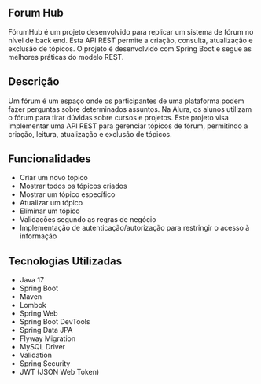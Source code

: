 ## Forum Hub 

FórumHub é um projeto desenvolvido para replicar um sistema de fórum no nível de back end. Esta API REST permite a criação,
consulta, atualização e exclusão de tópicos. O projeto é desenvolvido com Spring Boot e segue as melhores práticas do modelo REST.

## Descrição

Um fórum é um espaço onde os participantes de uma plataforma podem fazer perguntas sobre determinados assuntos. Na Alura, os alunos utilizam o fórum para tirar dúvidas sobre cursos e projetos. Este projeto visa implementar uma API REST para gerenciar tópicos de fórum, permitindo a criação, leitura, atualização e exclusão de tópicos.

## Funcionalidades

- Criar um novo tópico
- Mostrar todos os tópicos criados
- Mostrar um tópico específico
- Atualizar um tópico
- Eliminar um tópico
- Validações segundo as regras de negócio
- Implementação de autenticação/autorização para restringir o acesso à informação

## Tecnologias Utilizadas

- Java 17
- Spring Boot
- Maven
- Lombok
- Spring Web
- Spring Boot DevTools
- Spring Data JPA
- Flyway Migration
- MySQL Driver
- Validation
- Spring Security
- JWT (JSON Web Token)